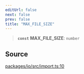 ```yaml
---
editUrl: false
next: false
prev: false
title: "MAX_FILE_SIZE"
---
```


> **`const`** **MAX\_FILE\_SIZE**: `number`

## Source

[packages/io/src/import.ts:10](https://github.com/nodenogg-in/alpha-p2p/blob/48d1c8b099632a7e2c2080f89bcf15f0aeed6eaf/packages/io/src/import.ts#L10)
